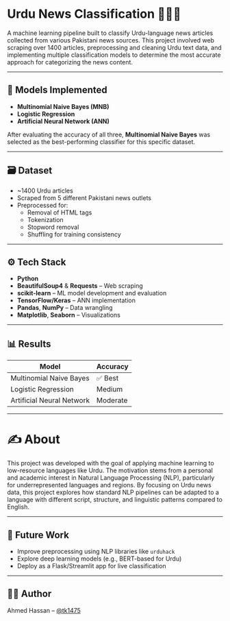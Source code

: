 # Urdu News Classification 📄🇵🇰

A machine learning pipeline built to classify Urdu-language news articles collected from various Pakistani news sources. This project involved web scraping over 1400 articles, preprocessing and cleaning Urdu text data, and implementing multiple classification models to determine the most accurate approach for categorizing the news content.

---

## 🧠 Models Implemented

- **Multinomial Naive Bayes (MNB)**
- **Logistic Regression**
- **Artificial Neural Network (ANN)**

After evaluating the accuracy of all three, **Multinomial Naive Bayes** was selected as the best-performing classifier for this specific dataset.

---

## 🗃 Dataset

- ~1400 Urdu articles
- Scraped from 5 different Pakistani news outlets
- Preprocessed for:
  - Removal of HTML tags
  - Tokenization
  - Stopword removal
  - Shuffling for training consistency

---

## ⚙️ Tech Stack

- **Python**
- **BeautifulSoup4** & **Requests** – Web scraping
- **scikit-learn** – ML model development and evaluation
- **TensorFlow/Keras** – ANN implementation
- **Pandas**, **NumPy** – Data wrangling
- **Matplotlib**, **Seaborn** – Visualizations

---

## 📊 Results

| Model                  | Accuracy  |
|------------------------|-----------|
| Multinomial Naive Bayes | ✅ Best |
| Logistic Regression    | Medium    |
| Artificial Neural Network | Moderate |

---

# ✍️ About

This project was developed with the goal of applying machine learning to low-resource languages like Urdu. The motivation stems from a personal and academic interest in Natural Language Processing (NLP), particularly for underrepresented languages and regions. By focusing on Urdu news data, this project explores how standard NLP pipelines can be adapted to a language with different script, structure, and linguistic patterns compared to English.

---

## 🚀 Future Work

- Improve preprocessing using NLP libraries like `urduhack`
- Explore deep learning models (e.g., BERT-based for Urdu)
- Deploy as a Flask/Streamlit app for live classification

---

## 🧑‍💻 Author

Ahmed Hassan – [@tk1475](https://github.com/tk1475)
